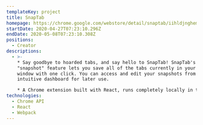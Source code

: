 ```yaml
---
templateKey: project
title: SnapTab
homepage: https://chrome.google.com/webstore/detail/snaptab/iihldjnghemdinkkpmkoafbhlfbplplc
startDate: 2020-04-27T07:23:10.296Z
endDate: 2020-05-08T07:23:10.308Z
positions:
  - Creator
descriptions:
  - >-
    * Say goodbye to hoarded tabs, and say hello to SnapTab! SnapTab's signature
    "snapshot" feature lets you save all of the tabs currently in your browser
    window with one click. You can access and edit your snapshots from SnapTab's
    intuitive dashboard for later use.

    * A Chrome extension built with React, runs completely locally in the browser.
technologies:
  - Chrome API
  - React
  - Webpack
---
```

